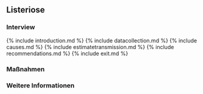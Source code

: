 
## Listeriose

### Interview
{% include introduction.md %}
{% include datacollection.md %}
{% include causes.md %}
{% include estimatetransmission.md %}
{% include recommendations.md %}
{% include exit.md %}

### Maßnahmen

### Weitere Informationen
